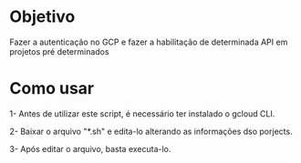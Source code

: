 # Objetivo

Fazer a autenticação no GCP e fazer a habilitação de determinada API em projetos pré determinados

# Como usar

1- Antes de utilizar este script, é necessário ter instalado o gcloud CLI.

2- Baixar o arquivo "*.sh" e edita-lo alterando as informações dso porjects.

3- Após editar o arquivo, basta executa-lo.
